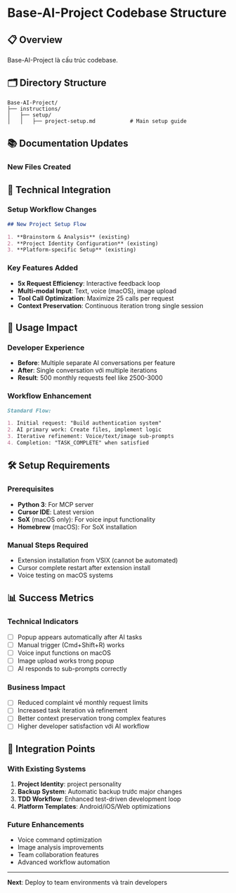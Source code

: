 # Base-AI-Project Codebase Structure

## 📋 Overview

Base-AI-Project là cấu trúc codebase.

## 🗂️ Directory Structure

```
Base-AI-Project/
├── instructions/
│   ├── setup/
│   │   ├── project-setup.md           # Main setup guide
```

## 📚 Documentation Updates

### New Files Created

## 🔧 Technical Integration

### Setup Workflow Changes

```markdown
## New Project Setup Flow

1. **Brainstorm & Analysis** (existing)
2. **Project Identity Configuration** (existing)
3. **Platform-specific Setup** (existing)
```

### Key Features Added

- **5x Request Efficiency**: Interactive feedback loop
- **Multi-modal Input**: Text, voice (macOS), image upload
- **Tool Call Optimization**: Maximize 25 calls per request
- **Context Preservation**: Continuous iteration trong single session

## 🚀 Usage Impact

### Developer Experience

- **Before**: Multiple separate AI conversations per feature
- **After**: Single conversation với multiple iterations
- **Result**: 500 monthly requests feel like 2500-3000

### Workflow Enhancement

```markdown
Standard Flow:

1. Initial request: "Build authentication system"
2. AI primary work: Create files, implement logic
3. Iterative refinement: Voice/text/image sub-prompts
4. Completion: "TASK_COMPLETE" when satisfied
```

## 🛠️ Setup Requirements

### Prerequisites

- **Python 3**: For MCP server
- **Cursor IDE**: Latest version
- **SoX** (macOS only): For voice input functionality
- **Homebrew** (macOS): For SoX installation

### Manual Steps Required

- Extension installation from VSIX (cannot be automated)
- Cursor complete restart after extension install
- Voice testing on macOS systems

## 📊 Success Metrics

### Technical Indicators

- [ ] Popup appears automatically after AI tasks
- [ ] Manual trigger (Cmd+Shift+R) works
- [ ] Voice input functions on macOS
- [ ] Image upload works trong popup
- [ ] AI responds to sub-prompts correctly

### Business Impact

- [ ] Reduced complaint về monthly request limits
- [ ] Increased task iteration và refinement
- [ ] Better context preservation trong complex features
- [ ] Higher developer satisfaction với AI workflow

## 🔄 Integration Points

### With Existing Systems

1. **Project Identity**: project personality
2. **Backup System**: Automatic backup trước major changes
3. **TDD Workflow**: Enhanced test-driven development loop
4. **Platform Templates**: Android/iOS/Web optimizations

### Future Enhancements

- Voice command optimization
- Image analysis improvements
- Team collaboration features
- Advanced workflow automation

---

**Next**: Deploy to team environments và train developers
